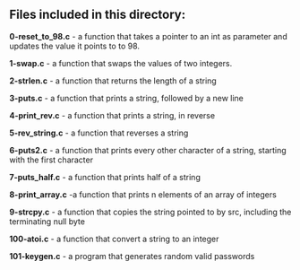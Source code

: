 <h2>Files included in this directory:</h2>

**0-reset_to_98.c** - a function that takes a pointer to an int as parameter and updates the value it points to to 98.

**1-swap.c** -  a function that swaps the values of two integers.

**2-strlen.c** - a function that returns the length of a string

**3-puts.c** - a function that prints a string, followed by a new line

**4-print_rev.c** - a function that prints a string, in reverse

**5-rev_string.c** - a function that reverses a string

**6-puts2.c** -  a function that prints every other character of a string, starting with the first character

**7-puts_half.c** - a function that prints half of a string

**8-print_array.c** -a function that prints n elements of an array of integers

**9-strcpy.c** - a function that copies the string pointed to by src, including the terminating null byte

**100-atoi.c** - a function that convert a string to an integer

**101-keygen.c** - a program that generates random valid passwords 
